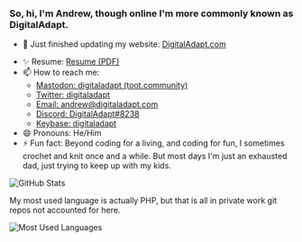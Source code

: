 ### So, hi, I'm Andrew, though online I'm more commonly known as DigitalAdapt.

<!-- #### Maker of [Web3Tax](https://web3tax.info/) -->

- 🚀 Just finished updating my website: [DigitalAdapt.com](https://www.digitaladapt.com/)
<!-- - 🔭 I’m currently working on: [Web3Tax](https://web3tax.info/) -->
- ✨ Resume: [Resume (PDF)](https://www.digitaladapt.com/documents/Andrew-B-Stowell-Resume.pdf)
- 📫 How to reach me:
  - <a rel="me" href="https://toot.community/@digitaladapt">Mastodon: digitaladapt (toot.community)</a>
  - [Twitter: digitaladapt](https://twitter.com/digitaladapt)
  - [Email: andrew@digitaladapt.com](mailto:andrew@digitaladapt.com)
  - [Discord: DigitalAdapt#8238](https://discord.com/users/570971366833127425)
  - [Keybase: digitaladapt](https://keybase.io/digitaladapt)
- 😄 Pronouns: He/Him
- ⚡ Fun fact: Beyond coding for a living, and coding for fun, I sometimes crochet and knit once and a while. But most days I'm just an exhausted dad, just trying to keep up with my kids.

![GitHub Stats](https://github-readme-stats.vercel.app/api?username=digitaladapt&title_color=8cff9b&text_color=eeeeee&bg_color=12173d&border_color=464b8c&show_icons=true&icon_color=464b8c)

My most used language is actually PHP, but that is all in private work git repos not accounted for here.

![Most Used Languages](https://github-readme-stats.vercel.app/api/top-langs/?username=digitaladapt&title_color=8cff9b&text_color=eeeeee&bg_color=12173d&border_color=464b8c)
